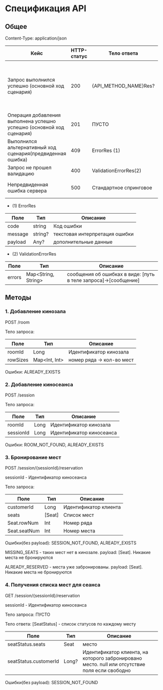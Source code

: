 # Спецификация API

## Общее

Content-Type: application/json
   
| Кейс | HTTP-статус | Тело ответа | Комментарий|
| --- | --- | --- | --- |
|Запрос выполнился успешно (основной ход сценария) | 200 | {API_METHOD_NAME}Res? | Содержит ответ для основного хода сценария со специфичными для метода полями|
|Операция добавления выполнена успешно успешно (основной ход сценария) | 201 | ПУСТО | |
|Выполнился альтернативный ход сценария(предвиденная ошибка) | 409 | ErrorRes (1) | |
|Запрос не прошел валидацию| 400 | ValidationErrorRes(2) | |
|Непредвиденная ошибка сервера| 500 | Стандартное спринговое | содержит сообщение из исключения |

* (1) ErrorRes

| Поле           | Тип |  Описание   |
| --- | --- | --- |
| сode | string | Код ошибки |
| message | string? | текстовая интерпретация ошибки |
| payload | Any? | дополнительные данные |

* (2) ValidationErrorRes

| Поле           | Тип |  Описание           |
| --- | --- | --- |
| errors | Map<String, String> | сообщения об ошибках в виде: [путь в теле запроса]->[сообщение] |

## Методы

### 1. Добавление кинозала

POST /room

Тело запроса:

| Поле           | Тип |  Описание           |
| --- | --- | --- |
| roomId | Long | Идентификатор кинозала |
| rowSizes | Map<Int, Int> | номер ряда -> кол-во мест |

Ошибки: ALREADY_EXISTS

### 2. Добавление киносеанса

POST /session

Тело запроса:

| Поле           | Тип |  Описание           |
| --- | --- | --- |
| roomId | Long | Идентификатор кинозала |
| sessionId | Long | Идентификатор киносеанса |

Ошибки: ROOM_NOT_FOUND, ALREADY_EXISTS


### 3. Бронирование мест

POST /session/{sessionId}/reservation

sessionId - Идентификатор киносеанса

Тело запроса:

| Поле           | Тип |  Описание           |
| --- | --- | --- |
| customerId | Long | Идентификатор клиента |
| seats | [Seat] | Список мест |
| Seat.rowNum | Int | Номер ряда |
| Seat.seatNum | Int | Номер места |

Ошибки(без payload): SESSION_NOT_FOUND, ALREADY_EXISTS

MISSING_SEATS - таких мест нет в кинозале. payload: [Seat]. Никакие места не бронируются

ALREADY_RESERVED - места уже забронированы. payload: [Seat]. Никакие места не бронируются

### 4. Получения списка мест для сеанса

GET /session/{sessionId}/reservation

sessionId - Идентификатор киносеанса

Тело запроса: ПУСТО

Тело ответа: [SeatStatus] - список статусов по каждому месту

| Поле           | Тип |  Описание           |
| --- | --- | --- |
| seatStatus.seats | Seat | место |
| seatStatus.customerId | Long? | Идентификатор клиента, на которого забронировано место. null или отсутствие поля если свободно|

Ошибки(без payload): SESSION_NOT_FOUND